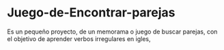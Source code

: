 # Juego-de-Encontrar-parejas
Es un pequeño proyecto, de un memorama o juego de buscar parejas, con el objetivo de aprender verbos irregulares en igles, 
